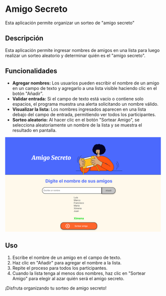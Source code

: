 # Amigo Secreto

Esta aplicación permite organizar un sorteo de "amigo secreto"

## Descripción

Esta aplicación permite ingresar nombres de amigos en una lista para luego realizar un sorteo aleatorio y determinar quién es el "amigo secreto".

## Funcionalidades

-  **Agregar nombres:** Los usuarios pueden escribir el nombre de un amigo en un campo de texto y agregarlo a una lista visible haciendo clic en el botón "Añadir".
-  **Validar entrada:** Si el campo de texto está vacío o contiene solo espacios, el programa muestra una alerta solicitando un nombre válido.
-  **Visualizar la lista:** Los nombres ingresados aparecen en una lista debajo del campo de entrada, permitiendo ver todos los participantes.
-  **Sorteo aleatorio:** Al hacer clic en el botón "Sortear Amigo", se selecciona aleatoriamente un nombre de la lista y se muestra el resultado en pantalla.

![Amigo Secreto](assets/Captura-pantalla.png)

## Uso

1. Escribe el nombre de un amigo en el campo de texto.
2. Haz clic en "Añadir" para agregar el nombre a la lista.
3. Repite el proceso para todos los participantes.
4. Cuando la lista tenga al menos dos nombres, haz clic en "Sortear Amigo" para elegir al azar quién será el amigo secreto.

¡Disfruta organizando tu sorteo de amigo secreto!
